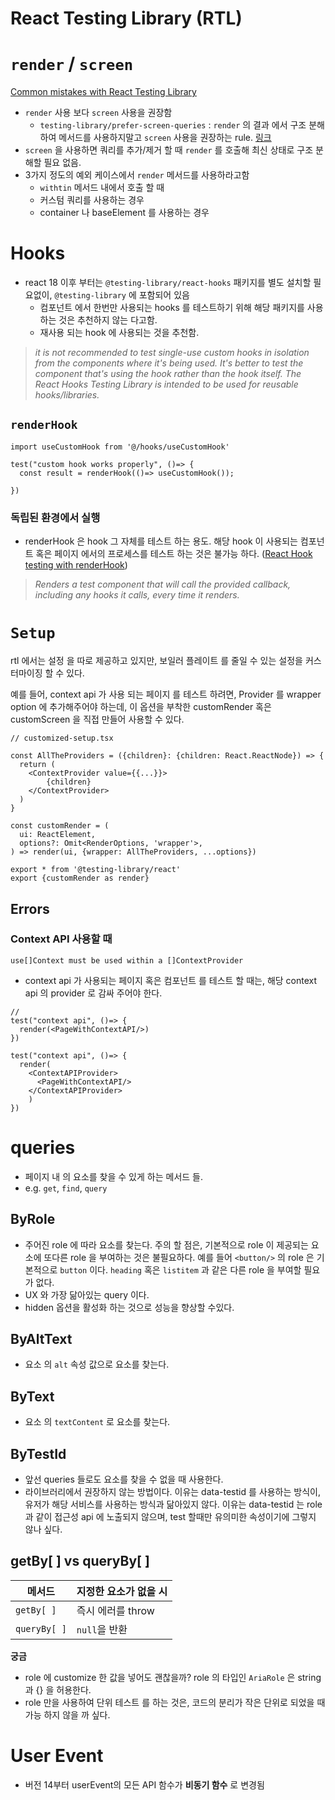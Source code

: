 # React Testing Library (RTL)

# `render` / `screen`

[Common mistakes with React Testing Library](https://seongry.github.io/2021/06-20-common-mistakes-with-rty/)

- `render` 사용 보다 `screen` 사용을 권장함
  - `testing-library/prefer-screen-queries` : `render` 의 결과 에서 구조 분해하여 메서드를 사용하지말고 `screen` 사용을 권장하는 rule. [링크](https://github.com/testing-library/eslint-plugin-testing-library/blob/main/docs/rules/prefer-screen-queries.md)
- `screen` 을 사용하면 쿼리를 추가/제거 할 때 `render` 를 호출해 최신 상태로 구조 분해할 필요 없음.
- 3가지 정도의 예외 케이스에서 `render` 메서드를 사용하라고함
  - `withtin` 메서드 내에서 호출 할 때
  - 커스텀 쿼리를 사용하는 경우
  - container 나 baseElement 를 사용하는 경우


# Hooks
- react 18 이후 부터는 `@testing-library/react-hooks` 패키지를 별도 설치할 필요없이, `@testing-library` 에 포함되어 있음
  - 컴포넌트 에서 한번만 사용되는 hooks 를 테스트하기 위해 해당 패키지를 사용하는 것은 추천하지 않는 다고함.
  - 재사용 되는 hook 에 사용되는 것을 추천함.

> *it is not recommended to test single-use custom hooks in isolation from the components where it's being used. It's better to test the component that's using the hook rather than the hook itself. The React Hooks Testing Library is intended to be used for reusable hooks/libraries.*

## `renderHook`
```tsx
import useCustomHook from '@/hooks/useCustomHook'

test("custom hook works properly", ()=> {
  const result = renderHook(()=> useCustomHook());
  
})
```

### 독립된 환경에서 실행
- renderHook 은 hook 그 자체를 테스트 하는 용도. 해당 hook 이 사용되는 컴포넌트 혹은 페이지 에서의 프로세스를 테스트 하는 것은 불가능 하다. ([React Hook testing with renderHook](https://stackoverflow.com/questions/64287448/react-hook-testing-with-renderhook))
> *Renders a test component that will call the provided callback, including any hooks it calls, every time it renders.*


# `Setup`
rtl 에서는 설정 을 따로 제공하고 있지만, 보일러 플레이트 를 줄일 수 있는 설정을 커스터마이징 할 수 있다.

예를 들어, context api 가 사용 되는 페이지 를 테스트 하려면, Provider 를 wrapper option 에 추가해주어야 하는데, 이 옵션을 부착한 customRender 혹은 customScreen 을 직접 만들어 사용할 수 있다.
```tsx
// customized-setup.tsx

const AllTheProviders = ({children}: {children: React.ReactNode}) => {
  return (
    <ContextProvider value={{...}}>
        {children}
    </ContextProvider>
  )
}

const customRender = (
  ui: ReactElement,
  options?: Omit<RenderOptions, 'wrapper'>,
) => render(ui, {wrapper: AllTheProviders, ...options})

export * from '@testing-library/react'
export {customRender as render}
```
## Errors
### Context API 사용할 때
`use[]Context must be used within a []ContextProvider`

- context api 가 사용되는 페이지 혹은 컴포넌트 를 테스트 할 때는, 해당 context api 의 provider 로 감싸 주어야 한다.

```tsx
// 
test("context api", ()=> {
  render(<PageWithContextAPI/>)
})

test("context api", ()=> {
  render(
    <ContextAPIProvider>
      <PageWithContextAPI/>
    </ContextAPIProvider>
    )
})
```

# queries
- 페이지 내 의 요소를 찾을 수 있게 하는 메서드 들.
- e.g. `get`, `find`, `query`

## ByRole
- 주어진 role 에 따라 요소를 찾는다. 주의 할 점은, 기본적으로 role 이 제공되는 요소에 또다른 role 을 부여하는 것은 불필요하다. 예를 들어 `<button/>` 의 role 은 기본적으로 `button` 이다. `heading` 혹은 `listitem` 과 같은 다른 role 을 부여할 필요가 없다.
- UX 와 가장 닮아있는 query 이다.
- hidden 옵션을 활성화 하는 것으로 성능을 향상할 수있다.

## ByAltText
- 요소 의 `alt` 속성 값으로 요소를 찾는다.

## ByText
- 요소 의 `textContent` 로 요소를 찾는다.

## ByTestId
- 앞선 queries 들로도 요소를 찾을 수 없을 때 사용한다. 
- 라이브러리에서 권장하지 않는 방법이다. 이유는 data-testid 를 사용하는 방식이, 유저가 해당 서비스를 사용하는 방식과 닮아있지 않다. 이유는 data-testid 는 role 과 같이 접근성 api 에 노출되지 않으며, test 할때만 유의미한 속성이기에 그렇지 않나 싶다.

## getBy[ ] vs queryBy[ ]

| 메서드       | 지정한 요소가 없을 시                                                                 |
|--------------|---------------------------------------------------------------------------------------|
| `getBy[ ]`   | 즉시 에러를 throw                                                   |
| `queryBy[ ]` | `null`을  반환                                                            |
                    

**궁금**
- role 에 customize 한 값을 넣어도 괜찮을까? role 의 타입인 `AriaRole` 은 string 과 {} 을 허용한다.
- role 만을 사용하여 단위 테스트 를 하는 것은, 코드의 분리가 작은 단위로 되었을 때 가능 하지 않을 까 싶다. 

# User Event

- 버전 14부터 userEvent의 모든 API 함수가 **비동기 함수** 로 변경됨